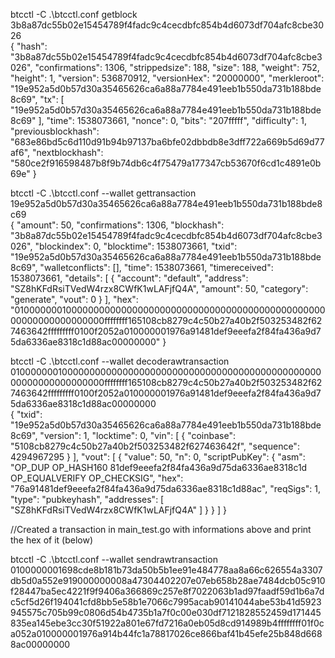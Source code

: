 btcctl -C .\btcctl.conf getblock 3b8a87dc55b02e15454789f4fadc9c4cecdbfc854b4d6073df704afc8cbe3026  
{
  "hash": "3b8a87dc55b02e15454789f4fadc9c4cecdbfc854b4d6073df704afc8cbe3026",
  "confirmations": 1306,
  "strippedsize": 188,
  "size": 188,
  "weight": 752,
  "height": 1,
  "version": 536870912,
  "versionHex": "20000000",
  "merkleroot": "19e952a5d0b57d30a35465626ca6a88a7784e491eeb1b550da731b188bde8c69",
  "tx": [
    "19e952a5d0b57d30a35465626ca6a88a7784e491eeb1b550da731b188bde8c69"
  ],
  "time": 1538073661,
  "nonce": 0,
  "bits": "207fffff",
  "difficulty": 1,
  "previousblockhash": "683e86bd5c6d110d91b94b97137ba6bfe02dbbdb8e3dff722a669b5d69d77af6",
  "nextblockhash": "580ce2f916598487b8f9b74db6c4f75479a177347cb53670f6cd1c4891e0b69e"
}  

btcctl -C .\btcctl.conf --wallet gettransaction 19e952a5d0b57d30a35465626ca6a88a7784e491eeb1b550da731b188bde8c69  
{
  "amount": 50,
  "confirmations": 1306,
  "blockhash": "3b8a87dc55b02e15454789f4fadc9c4cecdbfc854b4d6073df704afc8cbe3026",
  "blockindex": 0,
  "blocktime": 1538073661,
  "txid": "19e952a5d0b57d30a35465626ca6a88a7784e491eeb1b550da731b188bde8c69",
  "walletconflicts": [],
  "time": 1538073661,
  "timereceived": 1538073661,
  "details": [
    {
      "account": "default",
      "address": "SZ8hKFdRsiTVedW4rzx8CWfK1wLAFjfQ4A",
      "amount": 50,
      "category": "generate",
      "vout": 0
    }
  ],
  "hex": "01000000010000000000000000000000000000000000000000000000000000000000000000ffffffff165108cb8279c4c50b27a40b2f503253482f627463642fffffffff0100f2052a010000001976a91481def9eeefa2f84fa436a9d75da6336ae8318c1d88ac00000000"
}  

btcctl -C .\btcctl.conf --wallet decoderawtransaction 01000000010000000000000000000000000000000000000000000000000000000000000000ffffffff165108cb8279c4c50b27a40b2f503253482f627463642fffffffff0100f2052a010000001976a91481def9eeefa2f84fa436a9d75da6336ae8318c1d88ac00000000  
{
  "txid": "19e952a5d0b57d30a35465626ca6a88a7784e491eeb1b550da731b188bde8c69",
  "version": 1,
  "locktime": 0,
  "vin": [
    {
      "coinbase": "5108cb8279c4c50b27a40b2f503253482f627463642f",
      "sequence": 4294967295
    }
  ],
  "vout": [
    {
      "value": 50,
      "n": 0,
      "scriptPubKey": {
        "asm": "OP_DUP OP_HASH160 81def9eeefa2f84fa436a9d75da6336ae8318c1d OP_EQUALVERIFY OP_CHECKSIG",
        "hex": "76a91481def9eeefa2f84fa436a9d75da6336ae8318c1d88ac",
        "reqSigs": 1,
        "type": "pubkeyhash",
        "addresses": [
          "SZ8hKFdRsiTVedW4rzx8CWfK1wLAFjfQ4A"
        ]
      }
    }
  ]
}  

//Created a transaction in main_test.go with informations above and print the hex of it (below)

btcctl -C .\btcctl.conf --wallet sendrawtransaction 0100000001698cde8b181b73da50b5b1ee91e484778aa8a66c626554a3307db5d0a552e919000000008a47304402207e07eb658b28ae7484dcb05c910f28447ba5ec4221f9f9406a366869c257e8f7022063b1ad97faadf59d1b6a7dc5cf5d26f194041cfd8bb5e58b1e7066c7995acab90141044abe53b41d5923945575c705b99c0806d54b4735b1a7f0c00e030df7121828552459d171445835ea145ebe3cc30f51922a801e67fd7216a0eb05d8cd914989b4ffffffff01f0ca052a010000001976a914b44fc1a78817026ce866baf41b45efe25b848d6688ac00000000  
